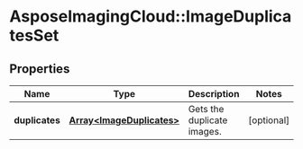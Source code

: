 # AsposeImagingCloud::ImageDuplicatesSet

## Properties
Name | Type | Description | Notes
------------ | ------------- | ------------- | -------------
**duplicates** | [**Array&lt;ImageDuplicates&gt;**](ImageDuplicates.md) | Gets the duplicate images. | [optional] 


